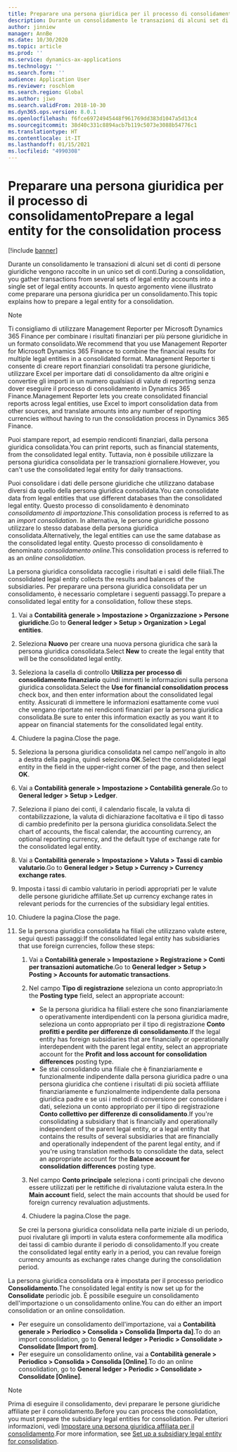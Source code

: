 ```yaml
---
title: Preparare una persona giuridica per il processo di consolidamento
description: Durante un consolidamento le transazioni di alcuni set di conti di persone giuridiche vengono raccolte in un unico set di conti. In questo argomento viene illustrato come preparare una persona giuridica per un consolidamento.
author: jinniew
manager: AnnBe
ms.date: 10/30/2020
ms.topic: article
ms.prod: ''
ms.service: dynamics-ax-applications
ms.technology: ''
ms.search.form: ''
audience: Application User
ms.reviewer: roschlom
ms.search.region: Global
ms.author: jiwo
ms.search.validFrom: 2018-10-30
ms.dyn365.ops.version: 8.0.1
ms.openlocfilehash: f6fce69724945448f961769dd383d1047a5d13c4
ms.sourcegitcommit: 38d40c331c8894acb7b119c5073e3088b54776c1
ms.translationtype: HT
ms.contentlocale: it-IT
ms.lasthandoff: 01/15/2021
ms.locfileid: "4990308"
---
```

# <a name="prepare-a-legal-entity-for-the-consolidation-process"></a><span data-ttu-id="7a5f4-104">Preparare una persona giuridica per il processo di consolidamento</span><span class="sxs-lookup"><span data-stu-id="7a5f4-104">Prepare a legal entity for the consolidation process</span></span>

[!include [banner](../includes/banner.md)]

<span data-ttu-id="7a5f4-105">Durante un consolidamento le transazioni di alcuni set di conti di persone giuridiche vengono raccolte in un unico set di conti.</span><span class="sxs-lookup"><span data-stu-id="7a5f4-105">During a consolidation, you gather transactions from several sets of legal entity accounts into a single set of legal entity accounts.</span></span> <span data-ttu-id="7a5f4-106">In questo argomento viene illustrato come preparare una persona giuridica per un consolidamento.</span><span class="sxs-lookup"><span data-stu-id="7a5f4-106">This topic explains how to prepare a legal entity for a consolidation.</span></span>

> [!NOTE]
> <span data-ttu-id="7a5f4-107">Ti consigliamo di utilizzare Management Reporter per Microsoft Dynamics 365 Finance per combinare i risultati finanziari per più persone giuridiche in un formato consolidato.</span><span class="sxs-lookup"><span data-stu-id="7a5f4-107">We recommend that you use Management Reporter for Microsoft Dynamics 365 Finance to combine the financial results for multiple legal entities in a consolidated format.</span></span> <span data-ttu-id="7a5f4-108">Management Reporter ti consente di creare report finanziari consolidati tra persone giuridiche, utilizzare Excel per importare dati di consolidamento da altre origini e convertire gli importi in un numero qualsiasi di valute di reporting senza dover eseguire il processo di consolidamento in Dynamics 365 Finance.</span><span class="sxs-lookup"><span data-stu-id="7a5f4-108">Management Reporter lets you create consolidated financial reports across legal entities, use Excel to import consolidation data from other sources, and translate amounts into any number of reporting currencies without having to run the consolidation process in Dynamics 365 Finance.</span></span>

<span data-ttu-id="7a5f4-109">Puoi stampare report, ad esempio rendiconti finanziari, dalla persona giuridica consolidata.</span><span class="sxs-lookup"><span data-stu-id="7a5f4-109">You can print reports, such as financial statements, from the consolidated legal entity.</span></span> <span data-ttu-id="7a5f4-110">Tuttavia, non è possibile utilizzare la persona giuridica consolidata per le transazioni giornaliere.</span><span class="sxs-lookup"><span data-stu-id="7a5f4-110">However, you can't use the consolidated legal entity for daily transactions.</span></span>

<span data-ttu-id="7a5f4-111">Puoi consolidare i dati delle persone giuridiche che utilizzano database diversi da quello della persona giuridica consolidata.</span><span class="sxs-lookup"><span data-stu-id="7a5f4-111">You can consolidate data from legal entities that use different databases than the consolidated legal entity.</span></span> <span data-ttu-id="7a5f4-112">Questo processo di consolidamento è denominato *consolidamento di importazione*.</span><span class="sxs-lookup"><span data-stu-id="7a5f4-112">This consolidation process is referred to as an *import consolidation*.</span></span> <span data-ttu-id="7a5f4-113">In alternativa, le persone giuridiche possono utilizzare lo stesso database della persona giuridica consolidata.</span><span class="sxs-lookup"><span data-stu-id="7a5f4-113">Alternatively, the legal entities can use the same database as the consolidated legal entity.</span></span> <span data-ttu-id="7a5f4-114">Questo processo di consolidamento è denominato *consolidamento online*.</span><span class="sxs-lookup"><span data-stu-id="7a5f4-114">This consolidation process is referred to as an *online consolidation*.</span></span>

<span data-ttu-id="7a5f4-115">La persona giuridica consolidata raccoglie i risultati e i saldi delle filiali.</span><span class="sxs-lookup"><span data-stu-id="7a5f4-115">The consolidated legal entity collects the results and balances of the subsidiaries.</span></span> <span data-ttu-id="7a5f4-116">Per preparare una persona giuridica consolidata per un consolidamento, è necessario completare i seguenti passaggi.</span><span class="sxs-lookup"><span data-stu-id="7a5f4-116">To prepare a consolidated legal entity for a consolidation, follow these steps.</span></span>

1. <span data-ttu-id="7a5f4-117">Vai a **Contabilità generale \> Impostazione \> Organizzazione \> Persone giuridiche**.</span><span class="sxs-lookup"><span data-stu-id="7a5f4-117">Go to **General ledger \> Setup \> Organization \> Legal entities**.</span></span>
2. <span data-ttu-id="7a5f4-118">Seleziona **Nuovo** per creare una nuova persona giuridica che sarà la persona giuridica consolidata.</span><span class="sxs-lookup"><span data-stu-id="7a5f4-118">Select **New** to create the legal entity that will be the consolidated legal entity.</span></span>
3. <span data-ttu-id="7a5f4-119">Seleziona la casella di controllo **Utilizza per processo di consolidamento finanziario** quindi immetti le informazioni sulla persona giuridica consolidata.</span><span class="sxs-lookup"><span data-stu-id="7a5f4-119">Select the **Use for financial consolidation process** check box, and then enter information about the consolidated legal entity.</span></span> <span data-ttu-id="7a5f4-120">Assicurati di immettere le informazioni esattamente come vuoi che vengano riportate nei rendiconti finanziari per la persona giuridica consolidata.</span><span class="sxs-lookup"><span data-stu-id="7a5f4-120">Be sure to enter this information exactly as you want it to appear on financial statements for the consolidated legal entity.</span></span>
4. <span data-ttu-id="7a5f4-121">Chiudere la pagina.</span><span class="sxs-lookup"><span data-stu-id="7a5f4-121">Close the page.</span></span>
5. <span data-ttu-id="7a5f4-122">Seleziona la persona giuridica consolidata nel campo nell'angolo in alto a destra della pagina, quindi seleziona **OK**.</span><span class="sxs-lookup"><span data-stu-id="7a5f4-122">Select the consolidated legal entity in the field in the upper-right corner of the page, and then select **OK**.</span></span>
6. <span data-ttu-id="7a5f4-123">Vai a **Contabilità generale \> Impostazione \> Contabilità generale**.</span><span class="sxs-lookup"><span data-stu-id="7a5f4-123">Go to **General ledger \> Setup \> Ledger**.</span></span>
7. <span data-ttu-id="7a5f4-124">Seleziona il piano dei conti, il calendario fiscale, la valuta di contabilizzazione, la valuta di dichiarazione facoltativa e il tipo di tasso di cambio predefinito per la persona giuridica consolidata.</span><span class="sxs-lookup"><span data-stu-id="7a5f4-124">Select the chart of accounts, the fiscal calendar, the accounting currency, an optional reporting currency, and the default type of exchange rate for the consolidated legal entity.</span></span> 
8. <span data-ttu-id="7a5f4-125">Vai a **Contabilità generale \> Impostazione \> Valuta \> Tassi di cambio valutario**.</span><span class="sxs-lookup"><span data-stu-id="7a5f4-125">Go to **General ledger \> Setup \> Currency \> Currency exchange rates**.</span></span>
9. <span data-ttu-id="7a5f4-126">Imposta i tassi di cambio valutario in periodi appropriati per le valute delle persone giuridiche affiliate.</span><span class="sxs-lookup"><span data-stu-id="7a5f4-126">Set up currency exchange rates in relevant periods for the currencies of the subsidiary legal entities.</span></span>
10. <span data-ttu-id="7a5f4-127">Chiudere la pagina.</span><span class="sxs-lookup"><span data-stu-id="7a5f4-127">Close the page.</span></span>
11. <span data-ttu-id="7a5f4-128">Se la persona giuridica consolidata ha filiali che utilizzano valute estere, segui questi passaggi:</span><span class="sxs-lookup"><span data-stu-id="7a5f4-128">If the consolidated legal entity has subsidiaries that use foreign currencies, follow these steps:</span></span>

    1. <span data-ttu-id="7a5f4-129">Vai a **Contabilità generale \> Impostazione \> Registrazione \> Conti per transazioni automatiche**.</span><span class="sxs-lookup"><span data-stu-id="7a5f4-129">Go to **General ledger \> Setup \> Posting \> Accounts for automatic transactions**.</span></span>
    2. <span data-ttu-id="7a5f4-130">Nel campo **Tipo di registrazione** seleziona un conto appropriato:</span><span class="sxs-lookup"><span data-stu-id="7a5f4-130">In the **Posting type** field, select an appropriate account:</span></span>

        - <span data-ttu-id="7a5f4-131">Se la persona giuridica ha filiali estere che sono finanziariamente o operativamente interdipendenti con la persona giuridica madre, seleziona un conto appropriato per il tipo di registrazione **Conto profitti e perdite per differenze di consolidamento**.</span><span class="sxs-lookup"><span data-stu-id="7a5f4-131">If the legal entity has foreign subsidiaries that are financially or operationally interdependent with the parent legal entity, select an appropriate account for the **Profit and loss account for consolidation differences** posting type.</span></span>
        - <span data-ttu-id="7a5f4-132">Se stai consolidando una filiale che è finanziariamente e funzionalmente indipendente dalla persona giuridica padre o una persona giuridica che contiene i risultati di più società affiliate finanziariamente e funzionalmente indipendente dalla persona giuridica padre e se usi i metodi di conversione per consolidare i dati, seleziona un conto appropriato per il tipo di registrazione **Conto collettivo per differenze di consolidamento**.</span><span class="sxs-lookup"><span data-stu-id="7a5f4-132">If you're consolidating a subsidiary that is financially and operationally independent of the parent legal entity, or a legal entity that contains the results of several subsidiaries that are financially and operationally independent of the parent legal entity, and if you're using translation methods to consolidate the data, select an appropriate account for the **Balance account for consolidation differences** posting type.</span></span>

    3. <span data-ttu-id="7a5f4-133">Nel campo **Conto principale** seleziona i conti principali che devono essere utilizzati per le rettifiche di rivalutazione valuta estera.</span><span class="sxs-lookup"><span data-stu-id="7a5f4-133">In the **Main account** field, select the main accounts that should be used for foreign currency revaluation adjustments.</span></span>
    4. <span data-ttu-id="7a5f4-134">Chiudere la pagina.</span><span class="sxs-lookup"><span data-stu-id="7a5f4-134">Close the page.</span></span>

    <span data-ttu-id="7a5f4-135">Se crei la persona giuridica consolidata nella parte iniziale di un periodo, puoi rivalutare gli importi in valuta estera conformemente alla modifica dei tassi di cambio durante il periodo di consolidamento.</span><span class="sxs-lookup"><span data-stu-id="7a5f4-135">If you create the consolidated legal entity early in a period, you can revalue foreign currency amounts as exchange rates change during the consolidation period.</span></span>

<span data-ttu-id="7a5f4-136">La persona giuridica consolidata ora è impostata per il processo periodico **Consolidamento**.</span><span class="sxs-lookup"><span data-stu-id="7a5f4-136">The consolidated legal entity is now set up for the **Consolidate** periodic job.</span></span> <span data-ttu-id="7a5f4-137">È possibile eseguire un consolidamento dell'importazione o un consolidamento online.</span><span class="sxs-lookup"><span data-stu-id="7a5f4-137">You can do either an import consolidation or an online consolidation.</span></span>

- <span data-ttu-id="7a5f4-138">Per eseguire un consolidamento dell'importazione, vai a **Contabilità generale \> Periodico \> Consolida \> Consolida \[Importa da\]**.</span><span class="sxs-lookup"><span data-stu-id="7a5f4-138">To do an import consolidation, go to **General ledger \> Periodic \> Consolidate \> Consolidate \[Import from\]**.</span></span>
- <span data-ttu-id="7a5f4-139">Per eseguire un consolidamento online, vai a **Contabilità generale \> Periodico \> Consolida \> Consolida \[Online\]**.</span><span class="sxs-lookup"><span data-stu-id="7a5f4-139">To do an online consolidation, go to **General ledger \> Periodic \> Consolidate \> Consolidate \[Online\]**.</span></span>

> [!NOTE]
> <span data-ttu-id="7a5f4-140">Prima di eseguire il consolidamento, devi preparare le persone giuridiche affiliate per il consolidamento.</span><span class="sxs-lookup"><span data-stu-id="7a5f4-140">Before you can process the consolidation, you must prepare the subsidiary legal entities for consolidation.</span></span> <span data-ttu-id="7a5f4-141">Per ulteriori informazioni, vedi [Impostare una persona giuridica affiliata per il consolidamento](set-up-subsidiary-company-for-consolidation.md).</span><span class="sxs-lookup"><span data-stu-id="7a5f4-141">For more information, see [Set up a subsidiary legal entity for consolidation](set-up-subsidiary-company-for-consolidation.md).</span></span>
